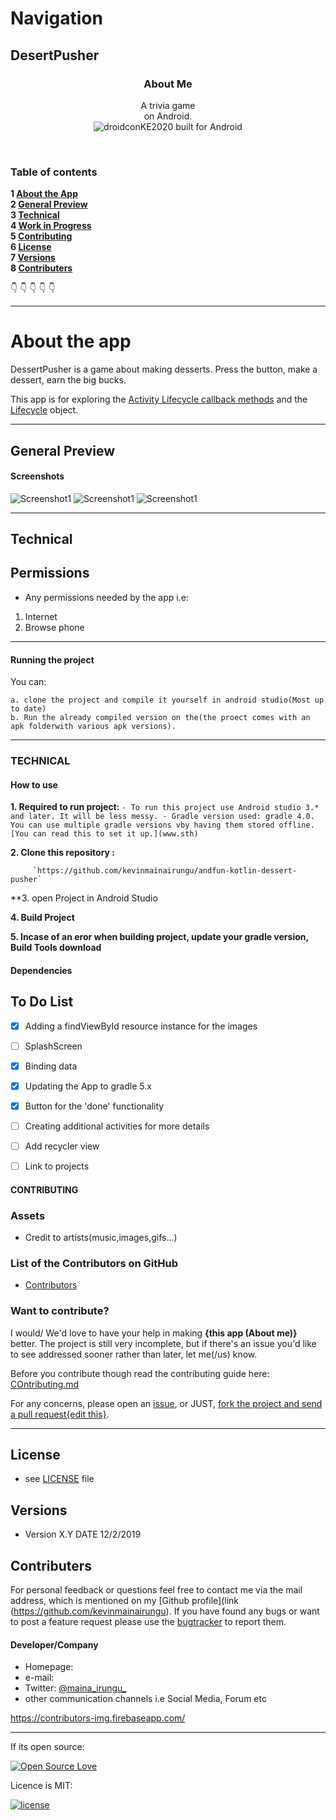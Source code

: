 # Navigation

## DesertPusher 

<p align="center">
  <a href="https://github.com/kevinmainairungu/andfun-kotlin-android-trivia#about-the-app">
  </a>
  <h3 align="center">About Me</h3>

  <p align="center">
    A trivia game<br>
   on Android.
    <br>
     <img src="https://forthebadge.com/images/badges/built-for-android.svg" alt="droidconKE2020 built for Android">
    <br>
    </p>
</p>

<br>

### Table of contents

**1 [About the App](#about-the-app)**<br>
**2 [General Preview](##general-preview)**<br>
**3 [Technical](#technical)**<br>
**4 [Work in Progress](#work-in-progress)**<br>
**5 [Contributing](#contributing)**<br>
**6 [License](#license)**<br>
**7 [Versions](#versions)**<br>
**8 [Contributers](#contributers)**<br>

:point_down: :point_down: :point_down: :point_down: :point_down:


<hr>

# About the app

DessertPusher is a game about making desserts. Press the button, make a dessert, earn the big bucks.

This app is for exploring the [Activity Lifecycle callback methods](https://developer.android.com/guide/components/activities/activity-lifecycle) and the [Lifecycle](https://developer.android.com/reference/android/arch/lifecycle/Lifecycle) object.
<hr>

## General Preview

#### Screenshots

![Screenshot1](screenshots/screen0.png) ![Screenshot1](screenshots/screen1.png) ![Screenshot1](screenshots/screen2.png)

<hr>

## Technical

## Permissions

* Any permissions needed by the app i.e:

1. Internet
2. Browse phone

<hr>

#### Running the project
You can:

    a. clone the project and compile it yourself in android studio(Most up to date)
    b. Run the already compiled version on the(the proect comes with an apk folderwith various apk versions).

<hr>

### TECHNICAL

#### How to use

**1. Required to run project:**
       ` - To run this project use Android studio 3.* and later. It will be less messy.
         - Gradle version used: gradle 4.0. You can use multiple gradle versions vby having them stored offline. [You can read this to set it up.](www.sth)
        `

**2. Clone this repository :**
 
         `https://github.com/kevinmainairungu/andfun-kotlin-dessert-pusher`
         
**3. open Project in Android Studio

**4. Build Project**

**5. Incase of an eror when building project, update your gradle version, Build Tools download**


#### Dependencies

## To Do List


- [x] Adding a findViewById resource instance for the images
- [ ] SplashScreen
- [x] Binding data
- [x] Updating the App to gradle 5.x
- [X] Button for the 'done' functionality
- [ ] Creating additional activities for more details
- [ ] Add recycler view
- [ ] Link to projects



#### CONTRIBUTING
### Assets
* Credit to artists(music,images,gifs...)

### List of the Contributors on GitHub
* [Contributors](https://https://github.com/kevinmainairungu/andfun-kotlin-dessert-pushera#about-the-app/graphs/contributors)

### Want to contribute?
I would/ We'd love to have your help in making  **{this app (About me)}** better. The project is still very incomplete, but if there's an issue you'd like to see addressed sooner rather than later, let me(/us) know. 

Before you contribute though read the contributing guide here: [COntributing.md](https://github.com/kevinmainairungu/andfun-kotlin-dessert-pusher#about-the-app/contributing.md)

For any concerns, please open an [issue](https://github.com/kevinmainairungu/andfun-kotlin-android-trivia#about-the-app/issues), or JUST, [fork the project and send a pull request{edit this}](https://github.com/kevinmainairungu/andfun-kotlin-dessert-pusher#about-the-app/pulls). 

<hr>

## License 
* see [LICENSE](https://github.com/kevinmainairungu/andfun-kotlin-dessert-pusher#about-the-app/blob/master/LICENSE) file


## Versions 
* Version X.Y  DATE 12/2/2019



## Contributers
For personal feedback or questions feel free to contact me via the mail address, which is mentioned on my [Github profile](link (https://github.com/kevinmainairungu). If you have found any bugs or want to post a feature request please use the [bugtracker](https://github.com/kevinmainairungu/andfun-kotlin-dessert-pusher/issues) to report them.


#### Developer/Company
* Homepage:  
* e-mail: 
* Twitter: [@maina_irungu_](https://twitter.com/maina_irungu_ "maina_irungu_")
* other communication channels i.e Social Media, Forum etc


https://contributors-img.firebaseapp.com/

<hr>

If its open source:

[![Open Source Love](https://badges.frapsoft.com/os/v2/open-source-200x33.png?v=103)](https://github.com/ellerbrock/open-source-badge/)  

Licence is MIT:

[![license](https://img.shields.io/github/license/mashape/apistatus.svg?style=for-the-badge)]()
